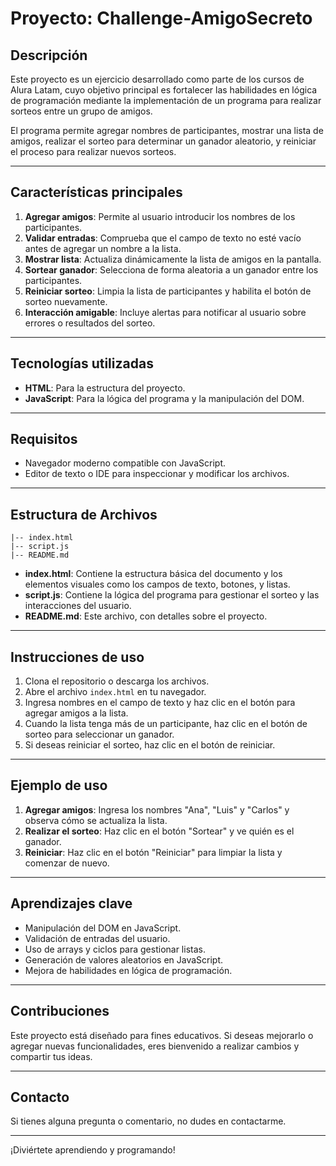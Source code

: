# Proyecto: Challenge-AmigoSecreto

## Descripción

Este proyecto es un ejercicio desarrollado como parte de los cursos de Alura Latam, cuyo objetivo principal es fortalecer las habilidades en lógica de programación mediante la implementación de un programa para realizar sorteos entre un grupo de amigos.

El programa permite agregar nombres de participantes, mostrar una lista de amigos, realizar el sorteo para determinar un ganador aleatorio, y reiniciar el proceso para realizar nuevos sorteos.

---

## Características principales

1. **Agregar amigos**: Permite al usuario introducir los nombres de los participantes.
2. **Validar entradas**: Comprueba que el campo de texto no esté vacío antes de agregar un nombre a la lista.
3. **Mostrar lista**: Actualiza dinámicamente la lista de amigos en la pantalla.
4. **Sortear ganador**: Selecciona de forma aleatoria a un ganador entre los participantes.
5. **Reiniciar sorteo**: Limpia la lista de participantes y habilita el botón de sorteo nuevamente.
6. **Interacción amigable**: Incluye alertas para notificar al usuario sobre errores o resultados del sorteo.

---

## Tecnologías utilizadas

- **HTML**: Para la estructura del proyecto.
- **JavaScript**: Para la lógica del programa y la manipulación del DOM.

---

## Requisitos

- Navegador moderno compatible con JavaScript.
- Editor de texto o IDE para inspeccionar y modificar los archivos.

---

## Estructura de Archivos

```
|-- index.html
|-- script.js
|-- README.md
```

- **index.html**: Contiene la estructura básica del documento y los elementos visuales como los campos de texto, botones, y listas.
- **script.js**: Contiene la lógica del programa para gestionar el sorteo y las interacciones del usuario.
- **README.md**: Este archivo, con detalles sobre el proyecto.

---

## Instrucciones de uso

1. Clona el repositorio o descarga los archivos.
2. Abre el archivo `index.html` en tu navegador.
3. Ingresa nombres en el campo de texto y haz clic en el botón para agregar amigos a la lista.
4. Cuando la lista tenga más de un participante, haz clic en el botón de sorteo para seleccionar un ganador.
5. Si deseas reiniciar el sorteo, haz clic en el botón de reiniciar.

---

## Ejemplo de uso

1. **Agregar amigos**: Ingresa los nombres "Ana", "Luis" y "Carlos" y observa cómo se actualiza la lista.
2. **Realizar el sorteo**: Haz clic en el botón "Sortear" y ve quién es el ganador.
3. **Reiniciar**: Haz clic en el botón "Reiniciar" para limpiar la lista y comenzar de nuevo.

---

## Aprendizajes clave

- Manipulación del DOM en JavaScript.
- Validación de entradas del usuario.
- Uso de arrays y ciclos para gestionar listas.
- Generación de valores aleatorios en JavaScript.
- Mejora de habilidades en lógica de programación.

---

## Contribuciones

Este proyecto está diseñado para fines educativos. Si deseas mejorarlo o agregar nuevas funcionalidades, eres bienvenido a realizar cambios y compartir tus ideas.

---

## Contacto

Si tienes alguna pregunta o comentario, no dudes en contactarme.

---

¡Diviértete aprendiendo y programando!

